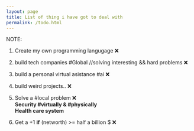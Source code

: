 ```yaml
---
layout: page
title: List of thing i have got to deal with
permalink: /todo.html
---
```


NOTE: 

1. Create my own programming langugage ❌️

2. build tech companies #Global //solving interesting && hard problems ❌️

3. build a personal virtual asistance #ai  ❌️

4. build weird projects.. ❌️

5. Solve a #local problem ❌️<br>
	**Security #virtually & #physically**<br>
	**Health care system**

6. Get a +1 **if** (networth) >= half a billion $ ❌️

